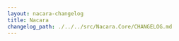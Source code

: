 ```yaml
---
layout: nacara-changelog
title: Nacara
changelog_path: ./../../src/Nacara.Core/CHANGELOG.md
---
```

